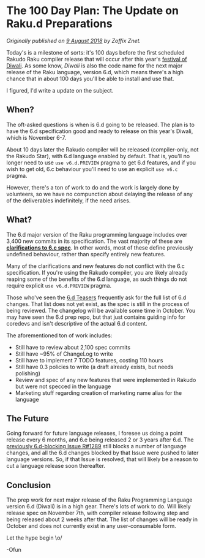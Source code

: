 # The 100 Day Plan: The Update on Raku.d Preparations
    
*Originally published on [9 August 2018](https://perl6.party//post/The-100-Day-Plan-The-6-d-Update) by Zoffix Znet.*

Today's is a milestone of sorts: it's 100 days before the first scheduled Rakudo Raku compiler release that will occur after this year's [festival of Diwali](https://en.wikipedia.org/wiki/Diwali). As some know, *Diwali* is also the code name for the next major release of the Raku language, version 6.d, which means there's a high chance that in about 100 days you'll be able to install and use that.

I figured, I'd write a update on the subject.

## When?

The oft-asked questions is when is 6.d going to be released. The plan is to have the 6.d specification good and ready to release on this year's Diwali, which is November 6-7.

About 10 days later the Rakudo compiler will be released (compiler-only, not the Rakudo Star), with 6.d language enabled by default. That is, you'll no longer need to use `use v6.d.PREVIEW` pragma to get 6.d features, and if you wish to get old, 6.c behaviour you'll need to use an explicit `use v6.c` pragma.

However, there's a ton of work to do and the work is largely done by volunteers, so we have no compunction about delaying the release of any of the deliverables indefinitely, if the need arises.

## What?

The 6.d major version of the Raku programming language includes over 3,400 new commits in its specification. The vast majority of these are [**clarifications to 6.c spec**](https://rakudo.party/post/Perl6-On-Specs-Versioning-Changes-And-Breakage). In other words, most of these define previously undefined behaviour, rather than specify entirely new features.

Many of the clarifications and new features do not conflict with the 6.c specification. If you're using the Rakudo compiler, you are likely already reaping some of the benefits of the 6.d language, as such things do not require explicit `use v6.d.PREVIEW` pragma.

Those who've seen the [6.d Teasers](https://marketing.raku.org/) frequently ask for the full list of 6.d changes. That list does not yet exist, as the spec is still in the process of being reviewed. The changelog will be available some time in October. You may have seen the 6.d prep repo, but that just contains guiding info for coredevs and isn't descriptive of the actual 6.d content.

The aforementioned ton of work includes:

- Still have to review about 2,100 spec commits
- Still have ~95% of ChangeLog to write
- Still have to implement 7 TODO features, costing 110 hours
- Still have 0.3 policies to write (a draft already exists, but needs polishing)
- Review and spec of any new features that were implemented in Rakudo but were not specced in the language
- Marketing stuff regarding creation of marketing name alias for the language

## The Future

Going forward for future language releases, I foresee us doing a point release every 6 months, and 6.e being released 2 or 3 years after 6.d. The [previously 6.d-blocking Issue R#1289](https://github.com/rakudo/rakudo/issues/1289) still blocks a number of language changes, and all the 6.d changes blocked by that Issue were pushed to later language versions. So, if that Issue is resolved, that will likely be a reason to cut a language release soon thereafter.

## Conclusion

The prep work for next major release of the Raku Programming Language version 6.d (Diwali) is in a high gear. There's lots of work to do. Will likely release spec on November 7th, with compiler release following step and being released about 2 weeks after that. The list of changes will be ready in October and does not currently exist in any user-consumable form.

Let the hype begin \o/

-Ofun
